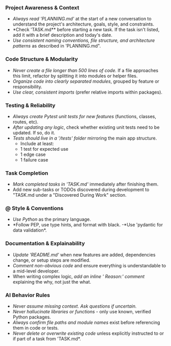 ### Project Awareness & Context

- ⁠*Always read 'PLANNING.md'* at the start of a new conversation to understand the project's architecture, goals, style, and constraints.
- ⁠\*Check 'TASK.md\*\* before starting a new task. If the task isn't listed, add it with a brief description and today's date.
- ⁠*Use consistent naming conventions, file structure, and architecture patterns* as described in 'PLANNING.md".

### Code Structure & Modularity

- ⁠*Never create a file longer than 500 lines of code.* If a file approaches this limit, refactor by splitting it into modules or helper files.
- ⁠*Organize code into clearly separated modules*, grouped by feature or responsibility.
- ⁠*Use clear, consistent imports* (prefer relative imports within packages).

### Testing & Reliability

- ⁠*Always create Pytest unit tests for new features* (functions, classes, routes, etc).
- _After updating any logic_, check whether existing unit tests need to be updated. If so, do it.
- ⁠*Tests should live in a '/tests' folder* mirroring the main app structure.
  - ⁠Include at least:
  - 1 test for expected use
  - ⁠1 edge case
  - ⁠1 failure case

### Task Completion

- ⁠*Mark completed tasks in 'TASK.md'* immediately after finishing them.
- Add new sub-tasks or TODOs discovered during development to
  "TASK.md under a "Discovered During Work" section.

### @ Style & Conventions

- _Use Python_ as the primary language.
- ⁠*Follow PEP, use type hints, and format with black.
  -⁠*Use 'pydantic for data validation\*.

### Documentation & Explainability

- ⁠*Update 'README.md'* when new features are added, dependencies change, or setup steps are modified.
- ⁠*Comment non-obvious code* and ensure everything is understandable to a mid-level developer.
- When writing complex logic, _add an inline ' Reason:' comment_ explaining the why, not just the what.

### AI Behavior Rules

- ⁠*Never assume missing context. Ask questions if uncertain.*
- _Never hallucinate libraries or functions_ - only use known, verified Python packages.
- ⁠*Always confirm file paths and module names* exist before referencing them in code or tests.
- ⁠*Never delete or overwrite existing code* unless explicitly instructed to or if part of a task from 'TASK.md\*.
